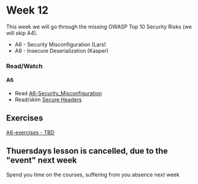 # Week 12 

This week we will go through the missing OWASP Top 10 Security Risks (we will skip A4).
- A6 - Security Misconfiguration (Lars)
- A8 - Insecure Deserialization (Kasper)

### Read/Watch

#### A6
- Read [A6-Security_Misconfiguration](https://www.owasp.org/index.php/Top_10-2017_A6-Security_Misconfiguration)
- Read/skim [Secure Headers](https://www.owasp.org/index.php/OWASP_Secure_Headers_Project#tab=Headers)

## Exercises
[A6-exercises - TBD](#)

## Thuersdays lesson is cancelled, due to the "event" next week
Spend you time on the courses, suffering from you absence next week

